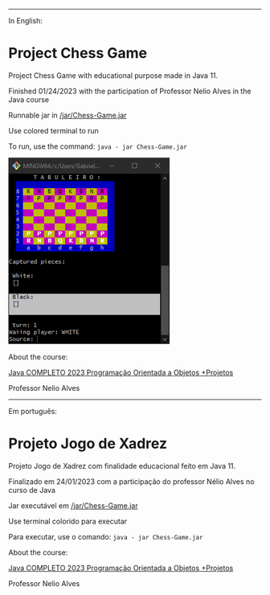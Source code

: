 

-------------------------------------------------------------


In English:
  
# Project Chess Game
  
Project Chess Game with educational purpose made in Java 11.
  
Finished 01/24/2023 with the participation of Professor Nelio Alves in the Java course
  
  
Runnable jar in [/jar/Chess-Game.jar](https://github.com/DonShell/Sistema-de-Xadrez/tree/main/jar)
  
Use colored terminal to run
  
To run, use the command:
`java - jar Chess-Game.jar`
  
![screenshot](screenshot.png)
  
  
About the course:

[Java COMPLETO 2023 Programação Orientada a Objetos +Projetos](https://www.udemy.com/course/java-curso-completo/)
  
Professor Nelio Alves
  

-------------------------------------------------------------

Em português:
  
# Projeto Jogo de Xadrez
  
Projeto Jogo de Xadrez com finalidade educacional feito em Java 11.
  
Finalizado em 24/01/2023 com a participação do professor Nélio Alves no curso de Java
  
Jar executável em [/jar/Chess-Game.jar](https://github.com/DonShell/Sistema-de-Xadrez/tree/main/jar)

Use terminal colorido para executar
  
Para executar, use o comando: 
`java - jar Chess-Game.jar`

  
About the course:
  
[Java COMPLETO 2023 Programação Orientada a Objetos +Projetos](https://www.udemy.com/course/java-curso-completo/)
  
Professor Nelio Alves